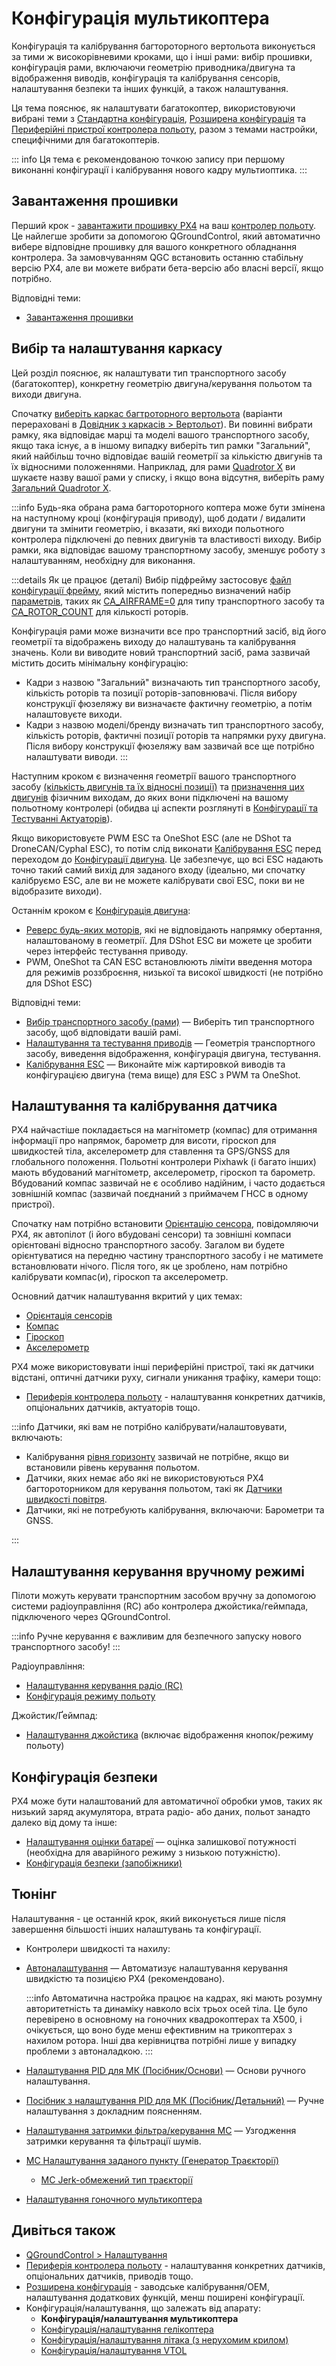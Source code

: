 # Конфігурація мультикоптера

Конфігурація та калібрування багтороторного вертольота виконується за тими ж високорівневими кроками, що і інші рами: вибір прошивки, конфігурація рами, включаючи геометрію приводника/двигуна та відображення виводів, конфігурація та калібрування сенсорів, налаштування безпеки та інших функцій, а також налаштування.

Ця тема пояснює, як налаштувати багатокоптер, використовуючи вибрані теми з [Стандартна конфігурація](../config/index.md), [Розширена конфігурація](../advanced_config/index.md) та [Периферійні пристрої контролера польоту](../peripherals/index.md), разом з темами настройки, специфічними для багатокоптерів.

::: info
Ця тема є рекомендованою точкою запису при першому виконанні конфігурації і калібрування нового кадру мультиоптика.
:::

## Завантаження прошивки

Перший крок - [завантажити прошивку PX4](../config/firmware.md) на ваш [контролер польоту](../flight_controller/index.md). Це найлегше зробити за допомогою QGroundControl, який автоматично вибере відповідне прошивку для вашого конкретного обладнання контролера. За замовчуванням QGC встановить останню стабільну версію PX4, але ви можете вибрати бета-версію або власні версії, якщо потрібно.

Відповідні теми:

- [Завантаження прошивки](../config/firmware.md)

## Вибір та налаштування каркасу

Цей розділ пояснює, як налаштувати тип транспортного засобу (багатокоптер), конкретну геометрію двигуна/керування польотом та виходи двигуна.

Спочатку [виберіть каркас багтроторного вертольота](../config/airframe.md) (варіанти перераховані в [Довідник з каркасів >  Вертольот](../airframes/airframe_reference.md#copter)). Ви повинні вибрати рамку, яка відповідає марці та моделі вашого транспортного засобу, якщо така існує, а в іншому випадку виберіть тип рамки "Загальний", який найбільш точно відповідає вашій геометрії за кількістю двигунів та їх відносними положеннями. Наприклад, для рами [Quadrotor X](../airframes/airframe_reference.md#quadrotor-x) ви шукаєте назву вашої рами у списку, і якщо вона відсутня, виберіть раму [Загальний Quadrotor X](../airframes/airframe_reference.md#copter_quadrotor_x_generic_quadcopter).

:::info Будь-яка обрана рама багтороторного коптера може бути змінена на наступному кроці (конфігурація приводу), щоб додати / видалити двигуни та змінити геометрію, і вказати, які виходи польотного контролера підключені до певних двигунів та властивості виходу. Вибір рамки, яка відповідає вашому транспортному засобу, зменшує роботу з налаштуванням, необхідну для виконання.

:::details
Як це працює (деталі) Вибір підфрейму застосовує [файл конфігурації фрейму](../dev_airframes/adding_a_new_frame.md#adding-a-frame-configuration), який містить попередньо визначений набір [параметрів](../advanced_config/parameters.md), таких як [CA_AIRFRAME=0](../advanced_config/parameter_reference.md#CA_AIRFRAME) для типу транспортного засобу та [CA_ROTOR_COUNT](../advanced_config/parameter_reference.md#CA_ROTOR_COUNT) для кількості роторів.

Конфігурація рами може визначити все про транспортний засіб, від його геометрії та відображень виходу до налаштувань та калібрування значень. Коли ви виводите новий транспортний засіб, рама зазвичай містить досить мінімальну конфігурацію:

- Кадри з назвою "Загальний" визначають тип транспортного засобу, кількість роторів та позиції роторів-заповнювачі. Після вибору конструкції фюзеляжу ви визначаєте фактичну геометрію, а потім налаштовуєте виходи.
- Кадри з назвою моделі/бренду визначать тип транспортного засобу, кількість роторів, фактичні позиції роторів та напрямки руху двигуна. Після вибору конструкції фюзеляжу вам зазвичай все ще потрібно налаштувати виводи.
:::

Наступним кроком є визначення геометрії вашого транспортного засобу [(кількість двигунів та їх відносні позиції)](../config/actuators.md#motor-geometry-multicopter) та [призначення цих двигунів](../config/actuators.md#actuator-outputs) фізичним виходам, до яких вони підключені на вашому польотному контролері (обидва ці аспекти розглянуті в [Конфігурації та Тестуванні Актуаторів](../config/actuators.md)).

Якщо використовуєте PWM ESC та OneShot ESC (але не DShot та DroneCAN/Cyphal ESC), то потім слід виконати [Калібрування ESC](../advanced_config/esc_calibration.md) перед переходом до [Конфігурації двигуна](../config/actuators.md#motor-configuration). Це забезпечує, що всі ESC надають точно такий самий вихід для заданого входу (ідеально, ми спочатку калібруємо ESC, але ви не можете калібрувати свої ESC, поки ви не відобразите виходи).

Останнім кроком є [Конфігурація двигуна](../config/actuators.md#motor-configuration):

- [Реверс будь-яких моторів](../config/actuators.md#reversing-motors), які не відповідають напрямку обертання, налаштованому в геометрії. Для DShot ESC ви можете це зробити через інтерфейс тестування приводу.
- PWM, OneShot та CAN ESC встановлюють ліміти введення мотора для режимів роззброєння, низької та високої швидкості (не потрібно для DShot ESC)

Відповідні теми:

- [Вибір транспортного засобу (рами)](../config/airframe.md) — Виберіть тип транспортного засобу, щоб відповідати вашій рамі.
- [Налаштування та тестування приводів](../config/actuators.md) — Геометрія транспортного засобу, виведення відображення, конфігурація двигуна, тестування.
- [Калібрування ESC](../advanced_config/esc_calibration.md) — Виконайте між картировкой виводів та конфігурацією двигуна (тема вище) для ESC з PWM та OneShot.

## Налаштування та калібрування датчика

PX4 найчастіше покладається на магнітометр (компас) для отримання інформації про напрямок, барометр для висоти, гіроскоп для швидкостей тіла, акселерометр для ставлення та GPS/GNSS для глобального положення. Польотні контролери Pixhawk (і багато інших) мають вбудований магнітометр, акселерометр, гіроскоп та барометр. Вбудований компас зазвичай не є особливо надійним, і часто додається зовнішній компас (зазвичай поєднаний з приймачем ГНСС в одному пристрої).

Спочатку нам потрібно встановити [Орієнтацію сенсора](../config/flight_controller_orientation.md), повідомляючи PX4, як автопілот (і його вбудовані сенсори) та зовнішні компаси орієнтовані відносно транспортного засобу. Загалом ви будете орієнтуватися на передню частину транспортного засобу і не матимете встановлювати нічого. Після того, як це зроблено, нам потрібно калібрувати компас(и), гіроскоп та акселерометр.

Основний датчик налаштування вкритий у цих темах:

- [Орієнтація сенсорів](../config/flight_controller_orientation.md)
- [Компас](../config/compass.md)
- [Гіроскоп](../config/gyroscope.md)
- [Акселерометр](../config/accelerometer.md)

PX4 може використовувати інші периферійні пристрої, такі як датчики відстані, оптичні датчики руху, сигнали уникання трафіку, камери тощо:

- [Периферія контролера польоту](../peripherals/index.md) - налаштування конкретних датчиків, опціональних датчиків, актуаторів тощо.

:::info Датчики, які вам не потрібно калібрувати/налаштовувати, включають:

- Калібрування [рівня горизонту](../config/level_horizon_calibration.md) зазвичай не потрібне, якщо ви встановили рівень керування польотом.
- Датчики, яких немає або які не використовуються PX4 багтороторником для керування польотом, такі як [Датчики швидкості повітря](../config/airspeed.md).
- Датчики, які не потребують калібрування, включаючи: Барометри та GNSS.

:::

## Налаштування керування вручному режимі

Пілоти можуть керувати транспортним засобом вручну за допомогою системи радіоуправління (RC) або контролера джойстика/геймпада, підключеного через QGroundControl.

:::info
Ручне керування є важливим для безпечного запуску нового транспортного засобу!
:::

Радіоуправління:

- [Налаштування керування радіо (RC)](../config/radio.md)
- [Конфігурація режиму польоту](../config/flight_mode.md)

Джойстик/Ґеймпад:

- [Налаштування джойстика](../config/joystick.md) (включає відображення кнопок/режиму польоту)

## Конфігурація безпеки

PX4 може бути налаштований для автоматичної обробки умов, таких як низький заряд акумулятора, втрата радіо- або даних, польот занадто далеко від дому та інше:

- [Налаштування оцінки батареї](../config/battery.md) — оцінка залишкової потужності (необхідна для аварійного режиму з низькою потужністю).
- [Конфігурація безпеки (запобіжники)](../config/safety.md)

## Тюнінг

Налаштування - це останній крок, який виконується лише після завершення більшості інших налаштувань та конфігурації.

- Контролери швидкості та нахилу:
- [Автоналаштування](../config/autotune.md) — Автоматизує налаштування керування швидкістю та позицією PX4 (рекомендовано).

  :::info
Автоматична настройка працює на кадрах, які мають розумну авторитетність та динаміку навколо всіх трьох осей тіла.
Це було перевірено в основному на гоночних квадрокоптерах та X500, і очікується, що воно буде менш ефективним на трикоптерах з нахилом ротора.
Інші два керівництва потрібні лише у випадку проблеми з автоналадкою.
:::

- [Налаштування PID для МК (Посібник/Основи)](../config_mc/pid_tuning_guide_multicopter_basic.md) — Основи ручного налаштування.
- [Посібник з налаштування PID для МК (Посібник/Детальний)](../config_mc/pid_tuning_guide_multicopter.md) — Ручне налаштування з докладним поясненням.
- [Налаштування затримки фільтра/керування MC](../config_mc/filter_tuning.md) — Узгодження затримки керування та фільтрації шумів.
- [MC Налаштування заданого пункту (Генератор Траєкторії)](../config_mc/mc_trajectory_tuning.md)
  - [MC Jerk-обмежений тип траєкторії](../config_mc/mc_jerk_limited_type_trajectory.md)
- [Налаштування гоночного мультикоптера](../config_mc/racer_setup.md)


<!--
- Explain what you have to tune on PX4, what you can tune, and what each topic covers
- I expect we should start with an exhaustive list of the tuning you could want to do - such as position tuning, etc. Do we have one?
 -->

<!-- TBD this is just text for me to mine

AFAIK autotune was tested on various not so custom platforms e.g. X500, racer quad, Loong standard VTOL. I honestly used it only once on a tricopter and it worked for roll and pitch but the resulting yaw tuning was not stable. Since then it was improved but that's not merged yet :eyes: https://github.com/PX4/PX4-Autopilot/pull/21857
Autotune was never tested on a Helicopter.
can you in theory autotune frame with any number of motors?
In theory yes but it needs to be able to have reasonable authority around all axes so I'd expect autotune to not work well for a monocopter without swashplate and so on. Probably also the controllers wouldn't work out of the box. I saw issues before with designs that tilt the rotor e.g. tricopter, bicopter, ... again


will PX4 still understand how to autotune?
Autotune should work for any vehicle that has reasonable authority and dynamics around all the body axes. A tiltable motor e.g. tricopter has at the least dynamics which are less tested with autotune.
My assumption is that the mixing system can cope with whatever geometry you throw at it.
Yes but it must be physically feasible. E.g. if you make a quadrotor where all motors turn the same way it will "deal" with it but that cannot work without very specific controllers. Same for a monocopter or a tricopter without swiveling one motor.
-->

## Дивіться також

- [QGroundControl > Налаштування](https://docs.qgroundcontrol.com/master/en/qgc-user-guide/setup_view/setup_view.html)
- [Периферія контролера польоту](../peripherals/index.md) - налаштування конкретних датчиків, опціональних датчиків, приводів тощо.
- [Розширена конфігурація](../advanced_config/index.md) - заводське калібрування/OEM, налаштування додаткових функцій, менш поширені конфігурації.
- Конфігурація/налаштування, що залежать від апарату:
  - **Конфігурація/налаштування мультикоптера**
  - [Конфігурація/налаштування гелікоптера](../config_heli/index.md)
  - [Конфігурація/налаштування літака (з нерухомим крилом)](../config_fw/index.md)
  - [Конфігурація/налаштування VTOL](../config_vtol/index.md)
